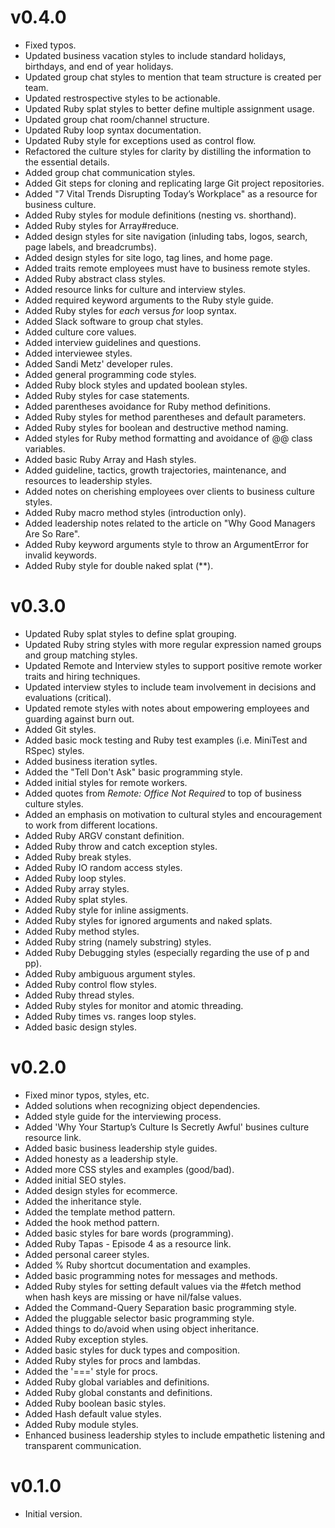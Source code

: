 # v0.4.0

* Fixed typos.
* Updated business vacation styles to include standard holidays, birthdays, and end of year holidays.
* Updated group chat styles to mention that team structure is created per team.
* Updated restrospective styles to be actionable.
* Updated Ruby splat styles to better define multiple assignment usage.
* Updated group chat room/channel structure.
* Updated Ruby loop syntax documentation.
* Updated Ruby style for exceptions used as control flow.
* Refactored the culture styles for clarity by distilling the information to the essential details.
* Added group chat communication styles.
* Added Git steps for cloning and replicating large Git project repositories.
* Added "7 Vital Trends Disrupting Today’s Workplace" as a resource for business culture.
* Added Ruby styles for module definitions (nesting vs. shorthand).
* Added Ruby styles for Array#reduce.
* Added design styles for site navigation (inluding tabs, logos, search, page labels, and breadcrumbs).
* Added design styles for site logo, tag lines, and home page.
* Added traits remote employees must have to business remote styles.
* Added Ruby abstract class styles.
* Added resource links for culture and interview styles.
* Added required keyword arguments to the Ruby style guide.
* Added Ruby styles for *each* versus *for* loop syntax.
* Added Slack software to group chat styles.
* Added culture core values.
* Added interview guidelines and questions.
* Added interviewee styles.
* Added Sandi Metz' developer rules.
* Added general programming code styles.
* Added Ruby block styles and updated boolean styles.
* Added Ruby styles for case statements.
* Added parentheses avoidance for Ruby method definitions.
* Added Ruby styles for method parentheses and default parameters.
* Added Ruby styles for boolean and destructive method naming.
* Added styles for Ruby method formatting and avoidance of @@ class variables.
* Added basic Ruby Array and Hash styles.
* Added guideline, tactics, growth trajectories, maintenance, and resources to leadership styles.
* Added notes on cherishing employees over clients to business culture styles.
* Added Ruby macro method styles (introduction only).
* Added leadership notes related to the article on "Why Good Managers Are So Rare".
* Added Ruby keyword arguments style to throw an ArgumentError for invalid keywords.
* Added Ruby style for double naked splat (**).

# v0.3.0

* Updated Ruby splat styles to define splat grouping.
* Updated Ruby string styles with more regular expression named groups and group matching styles.
* Updated Remote and Interview styles to support positive remote worker traits and hiring techniques.
* Updated interview styles to include team involvement in decisions and evaluations (critical).
* Updated remote styles with notes about empowering employees and guarding against burn out.
* Added Git styles.
* Added basic mock testing and Ruby test examples (i.e. MiniTest and RSpec) styles.
* Added business iteration sytles.
* Added the "Tell Don't Ask" basic programming style.
* Added initial styles for remote workers.
* Added quotes from *Remote: Office Not Required* to top of business culture styles.
* Added an emphasis on motivation to cultural styles and encouragement to work from different locations.
* Added Ruby ARGV constant definition.
* Added Ruby throw and catch exception styles.
* Added Ruby break styles.
* Added Ruby IO random access styles.
* Added Ruby loop styles.
* Added Ruby array styles.
* Added Ruby splat styles.
* Added Ruby style for inline assigments.
* Added Ruby styles for ignored arguments and naked splats.
* Added Ruby method styles.
* Added Ruby string (namely substring) styles.
* Added Ruby Debugging styles (especially regarding the use of p and pp).
* Added Ruby ambiguous argument styles.
* Added Ruby control flow styles.
* Added Ruby thread styles.
* Added Ruby styles for monitor and atomic threading.
* Added Ruby times vs. ranges loop styles.
* Added basic design styles.

# v0.2.0

* Fixed minor typos, styles, etc.
* Added solutions when recognizing object dependencies.
* Added style guide for the interviewing process.
* Added 'Why Your Startup’s Culture Is Secretly Awful' busines culture resource link.
* Added basic business leadership style guides.
* Added honesty as a leadership style.
* Added more CSS styles and examples (good/bad).
* Added initial SEO styles.
* Added design styles for ecommerce.
* Added the inheritance style.
* Added the template method pattern.
* Added the hook method pattern.
* Added basic styles for bare words (programming).
* Added Ruby Tapas - Episode 4 as a resource link.
* Added personal career styles.
* Added % Ruby shortcut documentation and examples.
* Added basic programming notes for messages and methods.
* Added Ruby styles for setting default values via the #fetch method when hash keys are missing or have nil/false values.
* Added the Command-Query Separation basic programming style.
* Added the pluggable selector basic programming style.
* Added things to do/avoid when using object inheritance.
* Added Ruby exception styles.
* Added basic styles for duck types and composition.
* Added Ruby styles for procs and lambdas.
* Added the '===' style for procs.
* Added Ruby global variables and definitions.
* Added Ruby global constants and definitions.
* Added Ruby boolean basic styles.
* Added Hash default value styles.
* Added Ruby module styles.
* Enhanced business leadership styles to include empathetic listening and transparent communication.

# v0.1.0

* Initial version.
